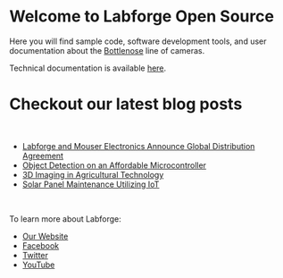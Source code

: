 # Welcome to Labforge Open Source

Here you will find sample code, software development tools, and user documentation about the [Bottlenose](https://www.labforge.ca/features-bottlenose/) line of cameras. 

Technical documentation is available [here](https://docs.labforge.ca).

# Checkout our latest blog posts

<br>

<!-- BLOG-POST-LIST:START -->
- [Labforge and Mouser Electronics Announce Global Distribution Agreement](https://www.labforge.ca/mouser-electronics-and-smart-camera-experts-labforge-announce-global-distribution-agreement/)
- [Object Detection on an Affordable Microcontroller](https://www.labforge.ca/affordable-microcontroller-for-object-detection/)
- [3D Imaging in Agricultural Technology](https://www.labforge.ca/3d-imaging-in-agricultural-technology/)
- [Solar Panel Maintenance Utilizing IoT](https://www.labforge.ca/solar-panel-maintenance-utilizing-iot/)
<!-- BLOG-POST-LIST:END --> 

<br>

To learn more about Labforge:

 * [Our Website](https://labforge.ca/)
 * [Facebook](https://www.facebook.com/LabforgeInc)
 * [Twitter](https://twitter.com/labforge)
 * [YouTube](https://www.youtube.com/channel/UCeknELGw7DHiJA-92zA0tkA)
